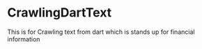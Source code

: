 # CrawlingDartText
This is for Crawling text from dart which is stands up for financial information

